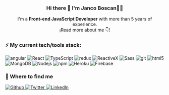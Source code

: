 <p align="center" width="300">
   <h3 align="center">Hi there 👋 I'm Janco Boscan🧑‍💻</h3>
</p>

<p align="center">I'm a <strong>Front-end JavaScript Developer</strong> with more than 5 years of experience.<br />¡Read more about me 👇!</p>

### ⚡ My current tech/tools stack:

<p>
<img alt="angular" src="https://img.shields.io/badge/-Angular-DD0031?style=flat-square&logo=angular&logoColor=white" />
<img alt="React" src="https://img.shields.io/badge/-React-45b8d8?style=flat-square&logo=react&logoColor=white" />
<img alt="TypeScript" src="https://img.shields.io/badge/-TypeScript-007ACC?style=flat-square&logo=typescript&logoColor=white" />
<img alt="redux" src="https://img.shields.io/badge/-Redux-764ABC?style=flat-square&logo=redux&logoColor=white" />
<img alt="ReactiveX" src="https://img.shields.io/badge/-RxJs-B7178C?style=flat-square&logo=reactivex&logoColor=white" />
<img alt="Sass" src="https://img.shields.io/badge/-Sass-CC6699?style=flat-square&logo=sass&logoColor=white" />
<img alt="git" src="https://img.shields.io/badge/-Git-F05032?style=flat-square&logo=git&logoColor=white" />
<img alt="html5" src="https://img.shields.io/badge/-HTML5-E34F26?style=flat-square&logo=html5&logoColor=white" />
<img alt="MongoDB" src="https://img.shields.io/badge/-MongoDB-13aa52?style=flat-square&logo=mongodb&logoColor=white" />
<img alt="Nodejs" src="https://img.shields.io/badge/-Nodejs-43853d?style=flat-square&logo=Node.js&logoColor=white" />
<img alt="npm" src="https://img.shields.io/badge/-NPM-CB3837?style=flat-square&logo=npm&logoColor=white" />
<img alt="Heroku" src="https://img.shields.io/badge/-Heroku-430098?style=flat-square&logo=heroku&logoColor=white" />
<img alt="Firebase" src="https://img.shields.io/badge/-Firebase-ffa712?style=flat-square&logo=firebase&logoColor=white" />
</p>

### 🔎 Where to find me
<p>
   <a href="https://github.com/jancobh" target="_blank">
      <img alt="Github" src="https://img.shields.io/badge/-GitHub-%2312100E?style=flat-square&logo=Github&logoColor=white" />
   </a>
   <a href="https://twitter.com/JancoBH" target="_blank">
      <img alt="Twitter" src="https://img.shields.io/badge/-Twitter-%231DA1F2?style=flat-square&logo=Twitter&logoColor=white" />
   </a>
   <a href="https://www.linkedin.com/in/jancobh" target="_blank">
      <img alt="LinkedIn" src="https://img.shields.io/badge/-linkedin-%230077B5?style=flat-square&logo=linkedin&logoColor=white" />
   </a>
</p>

<!--
**JancoBH/JancoBH** is a ✨ _special_ ✨ repository because its `README.md` (this file) appears on your GitHub profile.
   <img alt="Github" src="https://img.shields.io/badge/GitHub-%2312100E.svg?&style=for-the-badge&logo=Github&logoColor=white" />
   <img alt="Twitter" src="https://img.shields.io/badge/twitter-%231DA1F2.svg?&style=for-the-badge&logo=twitter&logoColor=white" />
   <img alt="LinkedIn" src="https://img.shields.io/badge/linkedin-%230077B5.svg?&style=for-the-badge&logo=linkedin&logoColor=white" />


Here are some ideas to get you started:

- 🔭 I’m currently working on ...
- 🌱 I’m currently learning ...
- 👯 I’m looking to collaborate on ...
- 🤔 I’m looking for help with ...
- 💬 Ask me about ...
- 📫 How to reach me: ...
- 😄 Pronouns: ...
- ⚡ Fun fact: ...
-->
